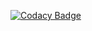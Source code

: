 [![Codacy Badge](https://app.codacy.com/project/badge/Grade/a5d4aed544df4ae1ae56ebbecaccb63c)](https://www.codacy.com/gh/RangasamyDevaraj/M1_PhonebookApplication/dashboard?utm_source=github.com&amp;utm_medium=referral&amp;utm_content=RangasamyDevaraj/M1_PhonebookApplication&amp;utm_campaign=Badge_Grade)
